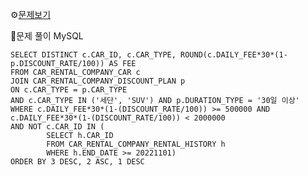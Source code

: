 ⚙[문제보기](https://school.programmers.co.kr/learn/courses/30/lessons/157339)



🔎문제 풀이
MySQL
```MySQL
SELECT DISTINCT c.CAR_ID, c.CAR_TYPE, ROUND(c.DAILY_FEE*30*(1-p.DISCOUNT_RATE/100)) AS FEE
FROM CAR_RENTAL_COMPANY_CAR c 
JOIN CAR_RENTAL_COMPANY_DISCOUNT_PLAN p
ON c.CAR_TYPE = p.CAR_TYPE
AND c.CAR_TYPE IN ('세단', 'SUV') AND p.DURATION_TYPE = '30일 이상'
WHERE c.DAILY_FEE*30*(1-(DISCOUNT_RATE/100)) >= 500000 AND c.DAILY_FEE*30*(1-(DISCOUNT_RATE/100)) < 2000000
AND NOT c.CAR_ID IN (
        SELECT h.CAR_ID 
        FROM CAR_RENTAL_COMPANY_RENTAL_HISTORY h       
        WHERE h.END_DATE >= 20221101)
ORDER BY 3 DESC, 2 ASC, 1 DESC
```